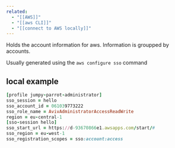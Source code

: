 ```yaml
---
related:
  - "[[AWS]]"
  - "[[aws CLI]]"
  - "[[connect to AWS locally]]"
---
```

Holds the account information for aws.
Information is groupped by accounts.

Usually generated using the `aws configure sso` command

## local example
```rb
[profile jumpy-parrot-administrator]
sso_session = hello
sso_account_id = 061039773222
sso_role_name = AvivAdministratorAccessReadWrite
region = eu-central-1
[sso-session hello]
sso_start_url = https://d-93670866e1.awsapps.com/start/#
sso_region = eu-west-1
sso_registration_scopes = sso:account:access

```